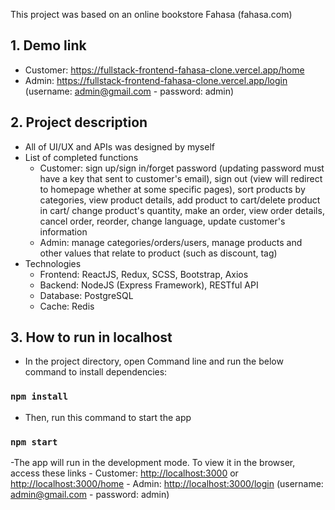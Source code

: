 This project was based on an online bookstore Fahasa (fahasa.com)

## 1. Demo link
- Customer: https://fullstack-frontend-fahasa-clone.vercel.app/home
- Admin: https://fullstack-frontend-fahasa-clone.vercel.app/login (username: admin@gmail.com - password: admin)

## 2. Project description
- All of UI/UX and APIs was designed by myself
- List of completed functions
    - Customer: sign up/sign in/forget password (updating password must have a key that sent to customer's email), sign out (view will redirect to homepage whether at some specific pages), sort products by categories, view product details, add product to cart/delete product in cart/ change product's quantity, make an order, view order details, cancel order, reorder, change language, update customer's information
    - Admin: manage categories/orders/users, manage products and other values that relate to product (such as discount, tag)
- Technologies
    - Frontend: ReactJS, Redux, SCSS, Bootstrap, Axios
    - Backend: NodeJS (Express Framework), RESTful API
    - Database: PostgreSQL
    - Cache: Redis

## 3. How to run in localhost
- In the project directory, open Command line and run the below command to install dependencies:
### `npm install`
- Then, run this command to start the app
### `npm start`

-The app will run in the development mode.  To view it in the browser, access these links
    - Customer:  [http://localhost:3000](http://localhost:3000) or  [http://localhost:3000/home](http://localhost:3000/home)
    - Admin:  [http://localhost:3000/login](http://localhost:3000/login) (username: admin@gmail.com - password: admin)